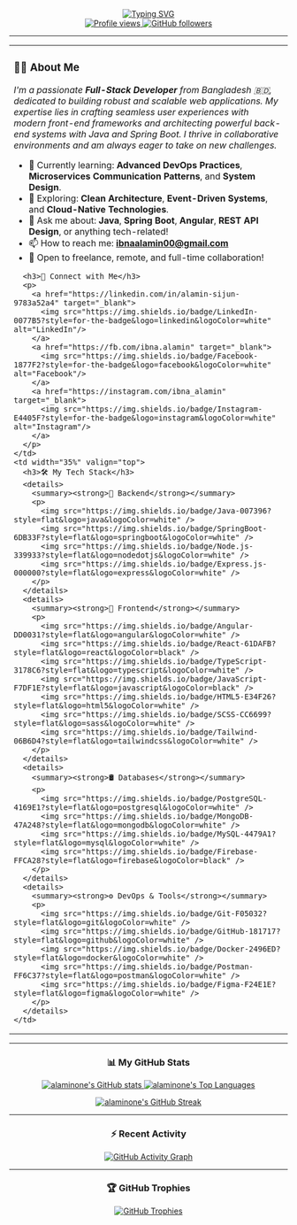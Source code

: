 <div align="center">
  <a href="https://git.io/typing-svg">
    <img src="https://readme-typing-svg.herokuapp.com?font=Fira+Code&weight=600&size=25&duration=4000&pause=1000&color=00BFFF¢er=true&vCenter=true&width=435&lines=Hi+there%2C+I'm+Md+Ibna+Alamin+Sijan+%F0%9F%91%8B;Full-Stack+Developer;Java+%7C+Spring+%7C+Angular+%7C+React;Always+Learning+%26+Building." alt="Typing SVG" />
  </a>
</div>

<div align="center">
  <a href="https://github.com/alaminone">
    <img src="https://komarev.com/ghpvc/?username=alaminone&label=Profile%20Views&color=0e75b6&style=flat-square" alt="Profile views" />
  </a>
  <a href="https://github.com/alaminone?tab=followers">
    <img src="https://img.shields.io/github/followers/alaminone?label=Followers&style=flat-square&color=0e75b6&logo=github" alt="GitHub followers">
  </a>
</div>

---

<table>
  <tr>
    <td width="65%" valign="top">
      <h3>👨‍💻 About Me</h3>
      <p><em>I'm a passionate <strong>Full-Stack Developer</strong> from Bangladesh 🇧🇩, dedicated to building robust and scalable web applications. My expertise lies in crafting seamless user experiences with modern front-end frameworks and architecting powerful back-end systems with Java and Spring Boot. I thrive in collaborative environments and am always eager to take on new challenges.</em></p>
      <ul>
        <li>🧠 Currently learning: <strong>Advanced DevOps Practices</strong>, <strong>Microservices Communication Patterns</strong>, and <strong>System Design</strong>.</li>
        <li>🔭 Exploring: <strong>Clean Architecture</strong>, <strong>Event-Driven Systems</strong>, and <strong>Cloud-Native Technologies</strong>.</li>
        <li>💬 Ask me about: <strong>Java</strong>, <strong>Spring Boot</strong>, <strong>Angular</strong>, <strong>REST API Design</strong>, or anything tech-related!</li>
        <li>📫 How to reach me: <strong><a href="mailto:ibnaalamin00@gmail.com">ibnaalamin00@gmail.com</a></strong></li>
        <li>🧳 Open to freelance, remote, and full-time collaboration!</li>
      </ul>
      
      <h3>🔗 Connect with Me</h3>
      <p>
        <a href="https://linkedin.com/in/alamin-sijun-9783a52a4" target="_blank">
          <img src="https://img.shields.io/badge/LinkedIn-0077B5?style=for-the-badge&logo=linkedin&logoColor=white" alt="LinkedIn"/>
        </a>
        <a href="https://fb.com/ibna.alamin" target="_blank">
          <img src="https://img.shields.io/badge/Facebook-1877F2?style=for-the-badge&logo=facebook&logoColor=white" alt="Facebook"/>
        </a>
        <a href="https://instagram.com/ibna_alamin" target="_blank">
          <img src="https://img.shields.io/badge/Instagram-E4405F?style=for-the-badge&logo=instagram&logoColor=white" alt="Instagram"/>
        </a>
      </p>
    </td>
    <td width="35%" valign="top">
      <h3>🛠️ My Tech Stack</h3>
      <details>
        <summary><strong>🚀 Backend</strong></summary>
        <p>
          <img src="https://img.shields.io/badge/Java-007396?style=flat&logo=java&logoColor=white" />
          <img src="https://img.shields.io/badge/SpringBoot-6DB33F?style=flat&logo=springboot&logoColor=white" />
          <img src="https://img.shields.io/badge/Node.js-339933?style=flat&logo=nodedotjs&logoColor=white" />
          <img src="https://img.shields.io/badge/Express.js-000000?style=flat&logo=express&logoColor=white" />
        </p>
      </details>
      <details>
        <summary><strong>🎨 Frontend</strong></summary>
        <p>
          <img src="https://img.shields.io/badge/Angular-DD0031?style=flat&logo=angular&logoColor=white" />
          <img src="https://img.shields.io/badge/React-61DAFB?style=flat&logo=react&logoColor=black" />
          <img src="https://img.shields.io/badge/TypeScript-3178C6?style=flat&logo=typescript&logoColor=white" />
          <img src="https://img.shields.io/badge/JavaScript-F7DF1E?style=flat&logo=javascript&logoColor=black" />
          <img src="https://img.shields.io/badge/HTML5-E34F26?style=flat&logo=html5&logoColor=white" />
          <img src="https://img.shields.io/badge/SCSS-CC6699?style=flat&logo=sass&logoColor=white" />
          <img src="https://img.shields.io/badge/Tailwind-06B6D4?style=flat&logo=tailwindcss&logoColor=white" />
        </p>
      </details>
      <details>
        <summary><strong>🛢️ Databases</strong></summary>
        <p>
          <img src="https://img.shields.io/badge/PostgreSQL-4169E1?style=flat&logo=postgresql&logoColor=white" />
          <img src="https://img.shields.io/badge/MongoDB-47A248?style=flat&logo=mongodb&logoColor=white" />
          <img src="https://img.shields.io/badge/MySQL-4479A1?style=flat&logo=mysql&logoColor=white" />
          <img src="https://img.shields.io/badge/Firebase-FFCA28?style=flat&logo=firebase&logoColor=black" />
        </p>
      </details>
      <details>
        <summary><strong>⚙️ DevOps & Tools</strong></summary>
        <p>
          <img src="https://img.shields.io/badge/Git-F05032?style=flat&logo=git&logoColor=white" />
          <img src="https://img.shields.io/badge/GitHub-181717?style=flat&logo=github&logoColor=white" />
          <img src="https://img.shields.io/badge/Docker-2496ED?style=flat&logo=docker&logoColor=white" />
          <img src="https://img.shields.io/badge/Postman-FF6C37?style=flat&logo=postman&logoColor=white" />
          <img src="https://img.shields.io/badge/Figma-F24E1E?style=flat&logo=figma&logoColor=white" />
        </p>
      </details>
    </td>
  </tr>
</table>

---

<div align="center">
  <h3>📊 My GitHub Stats</h3>
  <p>
    <a href="https://github.com/anuraghazra/github-readme-stats">
      <img src="https://github-readme-stats.vercel.app/api?username=alaminone&show_icons=true&locale=en&theme=tokyonight&hide_border=true" alt="alaminone's GitHub stats" />
    </a>
    <a href="https://github.com/anuraghazra/github-readme-stats">
      <img src="https://github-readme-stats.vercel.app/api/top-langs/?username=alaminone&layout=compact&locale=en&theme=tokyonight&hide_border=true&hide=html,scss,css" alt="alaminone's Top Languages" />
    </a>
  </p>
  <p>
    <a href="https://github.com/ashutosh00710/github-readme-activity-graph">
      <img src="https://github-readme-streak-stats.herokuapp.com/?user=alaminone&theme=tokyonight&hide_border=true" alt="alaminone's GitHub Streak" />
    </a>
  </p>
</div>

---

<div align="center">
  <h3>⚡ Recent Activity</h3>
  <a href="https://github.com/ashutosh00710/github-readme-activity-graph">
    <img src="https://github-readme-activity-graph.vercel.app/graph?username=alaminone&bg_color=1a1b27&color=79ff97&line=79ff97&point=f77e6c&area=true&hide_border=true" alt="GitHub Activity Graph" />
  </a>
</div>

---

<div align="center">
  <h3>🏆 GitHub Trophies</h3>
  <a href="https://github.com/ryo-ma/github-profile-trophy">
    <img src="https://github-profile-trophy.vercel.app/?username=alaminone&theme=tokyonight&margin-w=15&margin-h=15&no-frame=true&column=7" alt="GitHub Trophies" />
  </a>
</div>
